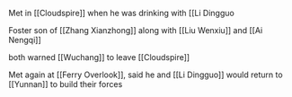 Met in [[Cloudspire]] when he was drinking with [[Li Dingguo

Foster son of [[Zhang Xianzhong]] along with [[Liu Wenxiu]] and [[Ai Nengqi]]

both warned [[Wuchang]] to leave [[Cloudspire]]

Met again at [[Ferry Overlook]], said he and [[Li Dingguo]] would return to [[Yunnan]] to build their forces
